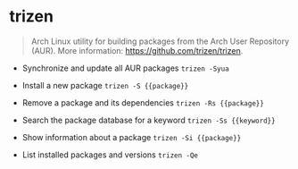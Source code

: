 # trizen
> Arch Linux utility for building packages from the Arch User Repository (AUR).
> More information: <https://github.com/trizen/trizen>.

- Synchronize and update all AUR packages
`trizen -Syua`

- Install a new package
`trizen -S {{package}}`

- Remove a package and its dependencies
`trizen -Rs {{package}}`

- Search the package database for a keyword
`trizen -Ss {{keyword}}`

- Show information about a package
`trizen -Si {{package}}`

- List installed packages and versions
`trizen -Qe`
